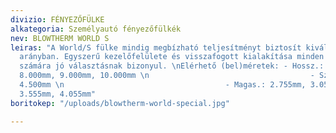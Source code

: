```yaml
---
divizio: FÉNYEZŐFÜLKE
alkategoria: Személyautó fényezőfülkék
nev: BLOWTHERM WORLD S
leiras: "A World/S fülke mindig megbízható teljesítményt biztosít kiváló minőség-ár
  arányban. Egyszerű kezelőfelülete és visszafogott kialakítása minden vállalkozás
  számára jó választásnak bizonyul. \nElérhető (bel)méretek: - Hossz.: 6.000mm, 7.000mm,
  8.000mm, 9.000mm, 10.000mm \n                                    - Szél.: 4.000mm,
  4.500mm \n                                    - Magas.: 2.755mm, 3.055mm, 3.355mm,
  3.555mm, 4.055mm"
boritokep: "/uploads/blowtherm-world-special.jpg"

---
```

